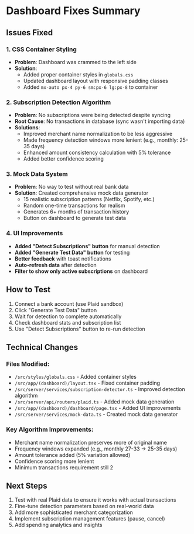 # Dashboard Fixes Summary

## Issues Fixed

### 1. CSS Container Styling
- **Problem**: Dashboard was crammed to the left side
- **Solution**: 
  - Added proper container styles in `globals.css`
  - Updated dashboard layout with responsive padding classes
  - Added `mx-auto px-4 py-6 sm:px-6 lg:px-8` to container

### 2. Subscription Detection Algorithm
- **Problem**: No subscriptions were being detected despite syncing
- **Root Cause**: No transactions in database (sync wasn't importing data)
- **Solutions**:
  - Improved merchant name normalization to be less aggressive
  - Made frequency detection windows more lenient (e.g., monthly: 25-35 days)
  - Enhanced amount consistency calculation with 5% tolerance
  - Added better confidence scoring

### 3. Mock Data System
- **Problem**: No way to test without real bank data
- **Solution**: Created comprehensive mock data generator
  - 15 realistic subscription patterns (Netflix, Spotify, etc.)
  - Random one-time transactions for realism
  - Generates 6+ months of transaction history
  - Button on dashboard to generate test data

### 4. UI Improvements
- **Added "Detect Subscriptions" button** for manual detection
- **Added "Generate Test Data" button** for testing
- **Better feedback** with toast notifications
- **Auto-refresh data** after detection
- **Filter to show only active subscriptions** on dashboard

## How to Test

1. Connect a bank account (use Plaid sandbox)
2. Click "Generate Test Data" button
3. Wait for detection to complete automatically
4. Check dashboard stats and subscription list
5. Use "Detect Subscriptions" button to re-run detection

## Technical Changes

### Files Modified:
- `/src/styles/globals.css` - Added container styles
- `/src/app/(dashboard)/layout.tsx` - Fixed container padding
- `/src/server/services/subscription-detector.ts` - Improved detection algorithm
- `/src/server/api/routers/plaid.ts` - Added mock data generation
- `/src/app/(dashboard)/dashboard/page.tsx` - Added UI improvements
- `/src/server/services/mock-data.ts` - Created mock data generator

### Key Algorithm Improvements:
- Merchant name normalization preserves more of original name
- Frequency windows expanded (e.g., monthly 27-33 → 25-35 days)
- Amount tolerance added (5% variation allowed)
- Confidence scoring more lenient
- Minimum transactions requirement still 2

## Next Steps

1. Test with real Plaid data to ensure it works with actual transactions
2. Fine-tune detection parameters based on real-world data
3. Add more sophisticated merchant categorization
4. Implement subscription management features (pause, cancel)
5. Add spending analytics and insights